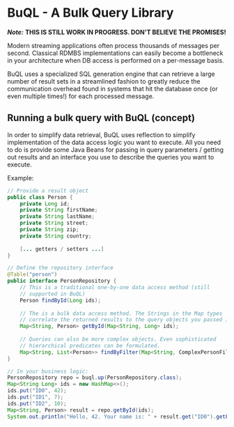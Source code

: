 # BuQL - A Bulk Query Library 
___Note:___ __THIS IS STILL WORK IN PROGRESS. DON'T BELIEVE THE PROMISES!__


Modern streaming applications often process thousands of messages per second. Classical RDMBS implementations
can easily become a bottleneck in your architecture when DB access is performed on a per-message basis.

BuQL uses a specialized SQL generation engine that can retrieve a large number of result sets in a streamlined
fashion to greatly reduce the communication overhead found in systems that hit the database once (or even 
multiple times!) for each processed message.

## Running a bulk query with BuQL (concept)
In order to simplify data retrieval, BuQL uses reflection to simplify implementation of the data access logic
you want to execute. All you need to do is provide some Java Beans for passing in query parameters / getting
out results and an interface you use to describe the queries you want to execute. 

Example:
```java
// Provide a result object
public class Person {
    private Long id;
    private String firstName;
    private String lastName;
    private String street;
    private String zip;
    private String country;
   
    [... getters / setters ...]
}

// Define the repository interface
@Table("person")
public interface PersonRepository {
    // This is a traditional one-by-one data access method (still
    // supported in BuQL)
    Person findById(Long ids);
    
    // The is a bulk data access method. The Strings in the Map types 
    // correlate the returned results to the query objects you passed in.
    Map<String, Person> getById(Map<String, Long> ids);
    
    // Queries can also be more complex objects. Even sophisticated
    // hierarchical predicates can be formulated.
    Map<String, List<Person>> findByFilter(Map<String, ComplexPersonFilter> ids);
}

// In your business logic:
PersonRepository repo = buql.up(PersonRepository.class);
Map<String Long> ids = new HashMap<>();
ids.put("ID0", 42);
ids.put("ID1", 7);
ids.put("ID2", 10);
Map<String, Person> result = repo.getById(ids);
System.out.println("Hello, 42. Your name is: " + result.get("ID0").getFirstName());
``` 